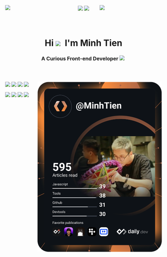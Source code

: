 <div align="center">
  <img src="https://user-images.githubusercontent.com/74038190/212284158-e840e285-664b-44d7-b79b-e264b5e54825.gif" width="200" align="left">
  <img src="https://user-images.githubusercontent.com/74038190/212747107-5b654ba5-31c6-4366-b42b-51b822e9bc52.gif"  width="200" align="center">
  <img src="https://user-images.githubusercontent.com/74038190/212747107-5b654ba5-31c6-4366-b42b-51b822e9bc52.gif"width="200" align="center">
  <img src="https://user-images.githubusercontent.com/74038190/212284158-e840e285-664b-44d7-b79b-e264b5e54825.gif" width="200" align="right">
</div>

<br></br>
<h1 align="center">Hi  <img src="https://github.com/Anmol-Baranwal/Cool-GIFs-For-GitHub/assets/74038190/406eb3e6-caba-401d-93c8-e0a7941c84b9" width="75">&nbsp; I'm Minh Tien</h1>
<h3 align="center">A Curious Front-end Developer <img src="https://github.com/Anmol-Baranwal/Cool-GIFs-For-GitHub/assets/74038190/42077049-1939-493e-9a19-47ca5db36643" width="50">&nbsp;</h3>
<br></br>

<a href="https://app.daily.dev/MinhTien"><img src="https://github.com/minhtien3297/minhtien3297/blob/master/devcard.svg" width="400" alt="Minh Tiến Đào's Dev Card" align="right"/></a>
<a href="https://www.facebook.com/minh.tien.3297"><img src="https://user-images.githubusercontent.com/74038190/235294010-ec412ef5-e3da-4efa-b1d4-0ab4d4638755.gif" width="100" /></a>
<a href="https://www.instagram.com/eleftheria_sentimental"><img src="https://user-images.githubusercontent.com/74038190/235294013-a33e5c43-a01c-43f6-b44d-a406d8b4ab75.gif" width="100"/></a>
<a href="https://www.linkedin.com/in/minh-tien-dao"><img src="https://user-images.githubusercontent.com/74038190/235294012-0a55e343-37ad-4b0f-924f-c8431d9d2483.gif" width="100"/></a>
<a href="https://discord.com/users/minhtien3297"><img src="https://user-images.githubusercontent.com/74038190/235294015-47144047-25ab-417c-af1b-6746820a20ff.gif" width="100"/></a>

![](https://raw.githubusercontent.com/minhtien3297/github-stats/master/generated/overview.svg#gh-dark-mode-only)
![](https://raw.githubusercontent.com/minhtien3297/github-stats/master/generated/overview.svg#gh-light-mode-only)
![](https://raw.githubusercontent.com/minhtien3297/github-stats/master/generated/languages.svg#gh-dark-mode-only)
![](https://raw.githubusercontent.com/minhtien3297/github-stats/master/generated/languages.svg#gh-light-mode-only)

